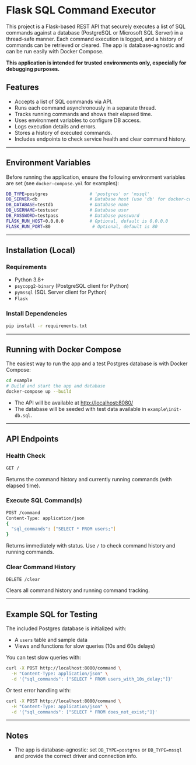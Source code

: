 # Flask SQL Command Executor

This project is a Flask-based REST API that securely executes a list of SQL commands against a database (PostgreSQL or Microsoft SQL Server) in a thread-safe manner. Each command execution is logged, and a history of commands can be retrieved or cleared. The app is database-agnostic and can be run easily with Docker Compose.

**This application is intended for trusted environments only, especially for debugging purposes.**

## Features

* Accepts a list of SQL commands via API.
* Runs each command asynchronously in a separate thread.
* Tracks running commands and shows their elapsed time.
* Uses environment variables to configure DB access.
* Logs execution details and errors.
* Stores a history of executed commands.
* Includes endpoints to check service health and clear command history.


---

## Environment Variables

Before running the application, ensure the following environment variables are set (see `docker-compose.yml` for examples):

```bash
DB_TYPE=postgres                # 'postgres' or 'mssql'
DB_SERVER=db                    # Database host (use 'db' for docker-compose)
DB_DATABASE=testdb              # Database name
DB_USERNAME=testuser            # Database user
DB_PASSWORD=testpass            # Database password
FLASK_RUN_HOST=0.0.0.0          # Optional, default is 0.0.0.0
FLASK_RUN_PORT=80                # Optional, default is 80
```

---

## Installation (Local)

### Requirements

* Python 3.8+
* `psycopg2-binary` (PostgreSQL client for Python)
* `pymssql` (SQL Server client for Python)
* `Flask`

### Install Dependencies

```bash
pip install -r requirements.txt
```

---

## Running with Docker Compose

The easiest way to run the app and a test Postgres database is with Docker Compose:

```bash
cd example
# Build and start the app and database
docker-compose up --build
```

- The API will be available at [http://localhost:8080/](http://localhost:8080/)
- The database will be seeded with test data available in ```example\init-db.sql```.

---

## API Endpoints

### Health Check
```bash
GET /
```
Returns the command history and currently running commands (with elapsed time).

### Execute SQL Command(s)
```bash
POST /command
Content-Type: application/json
{
  "sql_commands": ["SELECT * FROM users;"]
}
```
Returns immediately with status. Use `/` to check command history and running commands.

### Clear Command History
```bash
DELETE /clear
```
Clears all command history and running command tracking.

---

## Example SQL for Testing

The included Postgres database is initialized with:
- A `users` table and sample data
- Views and functions for slow queries (10s and 60s delays)

You can test slow queries with:
```bash
curl -X POST http://localhost:8080/command \
  -H "Content-Type: application/json" \
  -d '{"sql_commands": ["SELECT * FROM users_with_10s_delay;"]}'
```

Or test error handling with:
```bash
curl -X POST http://localhost:8080/command \
  -H "Content-Type: application/json" \
  -d '{"sql_commands": ["SELECT * FROM does_not_exist;"]}'
```

---

## Notes
- The app is database-agnostic: set `DB_TYPE=postgres` or `DB_TYPE=mssql` and provide the correct driver and connection info.
